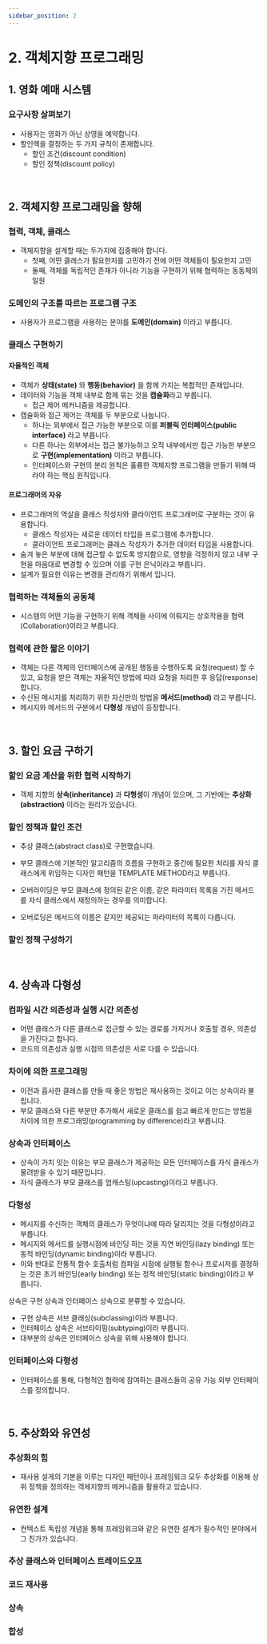 ```yaml
---
sidebar_position: 2
---
```


# 2. 객체지향 프로그래밍

## 1. 영화 예매 시스템

### 요구사항 살펴보기

- 사용자는 영화가 아닌 상영을 예약합니다.
- 할인액을 결정하는 두 가지 규칙이 존재합니다.
  - 할인 조건(discount condition)
  - 할인 정책(discount policy)

<br/>

## 2. 객체지향 프로그래밍을 향해

### 협력, 객체, 클래스

- 객체지향을 설계할 때는 두가지에 집중해야 합니다.
  - 첫째, 어떤 클래스가 필요한지를 고민하기 전에 어떤 객체들이 필요한지 고민
  - 둘째, 객체를 독립적인 존재가 아니라 기능을 구현하기 위해 협력하는 동동체의 일원

### 도메인의 구조를 따르는 프로그램 구조

- 사용자가 프로그램을 사용하는 분야를 **도메인(domain)** 이라고 부릅니다.

### 클래스 구현하기

#### 자율적인 객체

- 객체가 **상태(state)** 와 **행동(behavior)** 을 함께 가지는 복합적인 존재입니다.
- 데이터와 기능을 객체 내부로 함께 묶는 것을 **캡슐화**라고 부릅니다.
  - 접근 제어 메커니즘을 제공합니다.
- 캡슐화와 접근 제어는 객체를 두 부분으로 나눕니다.
  - 하나는 외부에서 접근 가능한 부분으로 이를 **퍼블릭 인터페이스(public interface)** 라고 부릅니다.
  - 다른 하나는 외부에서는 접근 불가능하고 오직 내부에서만 접근 가능한 부분으로 **구현(implementation)** 이라고 부릅니다.
  - 인터페이스와 구현의 분리 원칙은 훌륭한 객체지향 프로그램을 만들기 위해 따라야 하는 핵심 원칙입니다.

#### 프로그래머의 자유

- 프로그래머의 역살을 클래스 작성자와 클라이언트 프로그래머로 구분하는 것이 유용합니다.
  - 클래스 작성자는 새로운 데이터 타입을 프로그램에 추가합니다.
  - 클라이언트 프로그래머는 클래스 작성자가 추가한 데이터 타입을 사용합니다.
- 숨겨 놓은 부분에 대해 접근할 수 없도록 방지함으로, 영향을 걱정하지 않고 내부 구현을 마음대로 변경할 수 있으며 이를 구현 은닉이라고 부릅니다.
- 설계가 필요한 이유는 변경을 관리하기 위해서 입니다.

### 협력하는 객체들의 공동체

- 시스템의 어떤 기능을 구현하기 위해 객체들 사이에 이뤄지는 상호작용을 협력(Collaboration)이라고 부릅니다.

### 협력에 관한 짧은 이야기

- 객체는 다른 객체의 인터페이스에 공개된 행동을 수행하도록 요청(request) 할 수 있고, 요청을 받은 객체는 자율적인 방법에 따라 요청을 처리한 후 응답(response) 합니다.
- 수신된 메시지를 처리하기 위한 자신만의 방법을 **메서드(method)** 라고 부릅니다.
- 메시지와 메서드의 구분에서 **다형성** 개념이 등장합니다.

<br/>

## 3. 할인 요금 구하기

### 할인 요금 계산을 위한 협력 시작하기

- 객체 지향의 **상속(inheritance)** 과 **다형성**이 개념이 있으며, 그 기반에는 **추상화(abstraction)** 이라는 원리가 있습니다.

### 할인 정책과 할인 조건

- 추상 클래스(abstract class)로 구현했습니다.
- 부모 클래스에 기본적인 알고리즘의 흐름을 구현하고 중간에 필요한 처리를 자식 클래스에게 위임하는 디자인 패턴을 TEMPLATE METHOD라고 부릅니다.

- 오버라이딩은 부모 클래스에 정의된 같은 이름, 같은 파라미터 목록을 가진 메서드를 자식 클래스에서 재정의하는 경우를 의미합니다.
- 오버로딩은 메서드의 이름은 같지만 제공되는 파라미터의 목록이 다릅니다.


### 할인 정책 구성하기

<br/>

## 4. 상속과 다형성

### 컴파일 시간 의존성과 실행 시간 의존성

- 어떤 클래스가 다른 클래스로 접근할 수 있는 경로를 가지거나 호출할 경우, 의존성을 가진다고 합니다.
- 코드의 의존성과 실행 시점의 의존성은 서로 다를 수 있습니다.

### 차이에 의한 프로그래밍

- 이전과 흡사한 클래스를 만들 때 좋은 방법은 재사용하는 것이고 이는 상속이라 불립니다.
- 부모 클래스와 다른 부분만 추가해서 새로운 클래스를 쉽고 빠르게 만드는 방법을 차이에 의한 프로그래밍(programming by difference)라고 부릅니다.

### 상속과 인터페이스

- 상속이 가치 잇는 이유는 부모 클래스가 제공하는 모든 인터페이스를 자식 클래스가 물려받을 수 있기 때문입니다.
- 자식 클래스가 부모 클래스를 업캐스팅(upcasting)이라고 부릅니다.

### 다형성

- 메시지를 수신하는 객체의 클래스가 무엇이냐에 따라 달리지는 것을 다형성이라고 부릅니다.
- 메시지와 메서드를 실행시점에 바인딩 하는 것을 지연 바인딩(lazy binding) 또는 동적 바인딩(dynamic binding)이라 부릅니다.
- 이와 반대로 전통적 함수 호출처럼 컴파일 시점에 실행될 함수나 프로시저를 결정하는 것은 초기 바인딩(early binding) 또는 정적 바인딩(static binding)이라고 부릅니다.

상속은 구현 상속과 인터페이스 상속으로 분류할 수 있습니다.
- 구현 상속은 서브 클래싱(subclassing)이라 부릅니다.
- 인터페이스 상속은 서브타이핑(subtyping)이라 부릅니다.
- 대부분의 상속은 인터페이스 상속을 위해 사용해야 합니다.

### 인터페이스와 다형성

- 인터페이스를 통해, 다형적인 협력에 참여하는 클래스들의 공유 가능 외부 인터페이스를 정의합니다.

<br/>

## 5. 추상화와 유연성

### 추상화의 힘

- 재사용 설게의 기본을 이루는 디자인 패턴이나 프레임워크 모두 추상화를 이용해 상위 정책을 정의하는 객체지향의 메커니즘을 활용하고 있습니다.

### 유연한 설계

- 컨텍스트 독립성 개념을 통해 프레임워크와 같은 유연한 설계가 필수적인 분야에서 그 진가가 있습니다.

### 추상 클래스와 인터페이스 트레이드오프

### 코드 재사용

### 상속

### 합성
